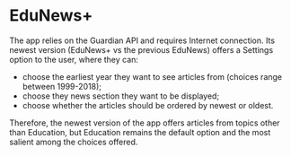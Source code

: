 # EduNews+
The app relies on the Guardian API and requires Internet connection. 
Its newest version (EduNews+ vs the previous EduNews) offers a Settings option to the user, where they can:
- choose the earliest year they want to see articles from (choices range between 1999-2018);
- choose they news section they want to be displayed;
- choose whether the articles should be ordered by newest or oldest.

Therefore, the newest version of the app offers articles from topics other than Education, 
but Education remains the default option and the most salient among the choices offered.
